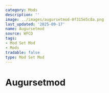 ```yaml
---
category: Mods
description: ''
image: ../images/augursetmod-0f315e5c8a.png
last_updated: '2025-09-17'
name: Augursetmod
source: WFCD
tags:
- Mod Set Mod
- Mods
tradable: false
type: Mod Set Mod
---
```


# Augursetmod

